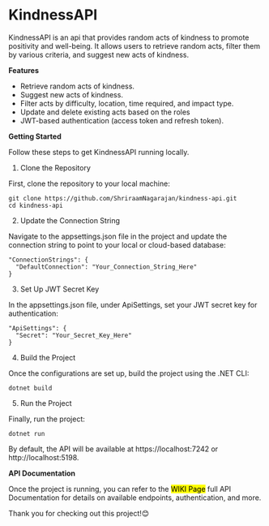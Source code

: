 # KindnessAPI

KindnessAPI is an api that provides random acts of kindness to promote positivity and well-being. It allows users to retrieve random acts, filter them by various criteria, and suggest new acts of kindness.


**Features**

* Retrieve random acts of kindness.
* Suggest new acts of kindness.
* Filter acts by difficulty, location, time required, and impact type.
* Update and delete existing acts based on the roles
* JWT-based authentication (access token and refresh token).


**Getting Started**

Follow these steps to get KindnessAPI running locally.
1. Clone the Repository

First, clone the repository to your local machine:


```
git clone https://github.com/ShriraamNagarajan/kindness-api.git
cd kindness-api
```

2. Update the Connection String

Navigate to the appsettings.json file in the project and update the connection string to point to your local or cloud-based database:

```
"ConnectionStrings": {
  "DefaultConnection": "Your_Connection_String_Here"
}
```
3. Set Up JWT Secret Key

In the appsettings.json file, under ApiSettings, set your JWT secret key for authentication:

```
"ApiSettings": {
  "Secret": "Your_Secret_Key_Here"
}
```

4. Build the Project

Once the configurations are set up, build the project using the .NET CLI:

```
dotnet build
```

5. Run the Project

Finally, run the project:

```
dotnet run
```

By default, the API will be available at https://localhost:7242 or http://localhost:5198.



**API Documentation**

Once the project is running, you can refer to the  <mark>WIKI Page</mark> full API Documentation for details on available endpoints, authentication, and more.

Thank you for checking out this project!😊

